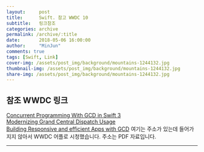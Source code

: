 ```yaml
---
layout:     post
title:      Swift. 참고 WWDC 10
subtitle:   링크참조
categories: archive
permalink: /archive/:title
date:       2018-05-06 16:00:00
author:     "MinJun"
comments: true 
tags: [Swift, Link]
cover-img: /assets/post_img/background/mountains-1244132.jpg
thumbnail-img: /assets/post_img/background/mountains-1244132.jpg
share-img: /assets/post_img/background/mountains-1244132.jpg
---
```


## 참조 WWDC 링크
 
[Concurrent Programming With GCD in Swift 3](https://developer.apple.com/videos/play/wwdc2016/720/) <br>
[Modernizing Grand Central Dispatch Usage](https://developer.apple.com/videos/play/wwdc2017/706/) <br>
[Building Responsive and efficient Apps with GCD](https://drive.google.com/open?id=1OoUTPi_ksaWPjDjymHF0DuHc818wwzT8) 여기는 주소가 있는데 들어가지지 않아서 WWDC 어플로 시청했습니다. 주소는 PDF 자료입니다. 

---


